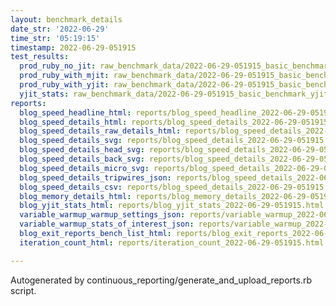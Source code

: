 ```yaml
---
layout: benchmark_details
date_str: '2022-06-29'
time_str: '05:19:15'
timestamp: 2022-06-29-051915
test_results:
  prod_ruby_no_jit: raw_benchmark_data/2022-06-29-051915_basic_benchmark_prod_ruby_no_jit.json
  prod_ruby_with_mjit: raw_benchmark_data/2022-06-29-051915_basic_benchmark_prod_ruby_with_mjit.json
  prod_ruby_with_yjit: raw_benchmark_data/2022-06-29-051915_basic_benchmark_prod_ruby_with_yjit.json
  yjit_stats: raw_benchmark_data/2022-06-29-051915_basic_benchmark_yjit_stats.json
reports:
  blog_speed_headline_html: reports/blog_speed_headline_2022-06-29-051915.html
  blog_speed_details_html: reports/blog_speed_details_2022-06-29-051915.html
  blog_speed_details_raw_details_html: reports/blog_speed_details_2022-06-29-051915.raw_details.html
  blog_speed_details_svg: reports/blog_speed_details_2022-06-29-051915.svg
  blog_speed_details_head_svg: reports/blog_speed_details_2022-06-29-051915.head.svg
  blog_speed_details_back_svg: reports/blog_speed_details_2022-06-29-051915.back.svg
  blog_speed_details_micro_svg: reports/blog_speed_details_2022-06-29-051915.micro.svg
  blog_speed_details_tripwires_json: reports/blog_speed_details_2022-06-29-051915.tripwires.json
  blog_speed_details_csv: reports/blog_speed_details_2022-06-29-051915.csv
  blog_memory_details_html: reports/blog_memory_details_2022-06-29-051915.html
  blog_yjit_stats_html: reports/blog_yjit_stats_2022-06-29-051915.html
  variable_warmup_warmup_settings_json: reports/variable_warmup_2022-06-29-051915.warmup_settings.json
  variable_warmup_stats_of_interest_json: reports/variable_warmup_2022-06-29-051915.stats_of_interest.json
  blog_exit_reports_bench_list_html: reports/blog_exit_reports_2022-06-29-051915.bench_list.html
  iteration_count_html: reports/iteration_count_2022-06-29-051915.html

---
```

Autogenerated by continuous_reporting/generate_and_upload_reports.rb script.
